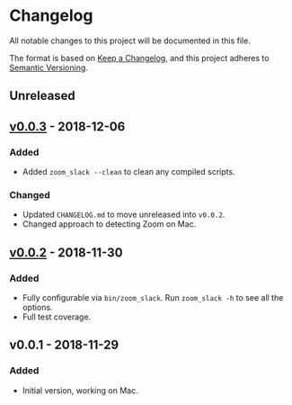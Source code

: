 # Changelog
All notable changes to this project will be documented in this file.

The format is based on [Keep a Changelog](https://keepachangelog.com/en/1.0.0/),
and this project adheres to [Semantic Versioning](https://semver.org/spec/v2.0.0.html).

## Unreleased

## [v0.0.3] - 2018-12-06
### Added
- Added `zoom_slack --clean` to clean any compiled scripts.

### Changed
- Updated `CHANGELOG.md` to move unreleased into `v0.0.2`.
- Changed approach to detecting Zoom on Mac.

## [v0.0.2] - 2018-11-30
### Added
- Fully configurable via `bin/zoom_slack`.  Run `zoom_slack -h` to see all the options.
- Full test coverage.

## v0.0.1 - 2018-11-29
### Added
- Initial version, working on Mac.

[v0.0.3]: https://github.com/bwebster/zoom_slack/compare/v0.0.2...v0.0.3
[v0.0.2]: https://github.com/bwebster/zoom_slack/compare/v0.0.1...v0.0.2
